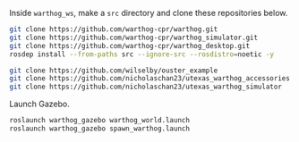Inside `warthog_ws`, make a `src` directory and clone these repositories below.
```bash
git clone https://github.com/warthog-cpr/warthog.git
git clone https://github.com/warthog-cpr/warthog_simulator.git
git clone https://github.com/warthog-cpr/warthog_desktop.git
rosdep install --from-paths src --ignore-src --rosdistro=noetic -y

git clone https://github.com/wilselby/ouster_example
git clone https://github.com/nicholaschan23/utexas_warthog_accessories
git clone https://github.com/nicholaschan23/utexas_warthog_simulator 
```

Launch Gazebo.
```bash
roslaunch warthog_gazebo warthog_world.launch
roslaunch warthog_gazebo spawn_warthog.launch
```

